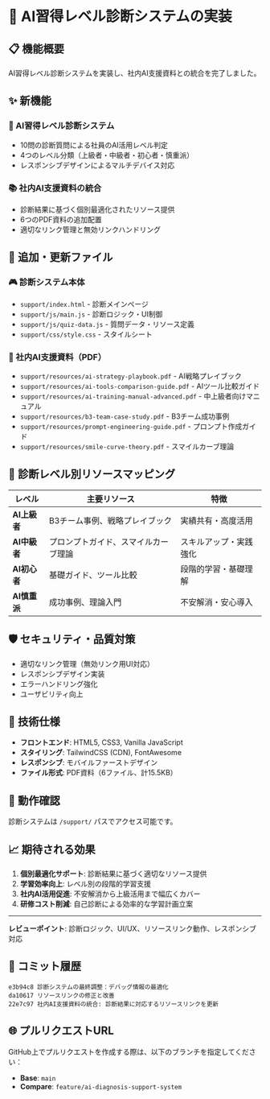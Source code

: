 # 🎯 AI習得レベル診断システムの実装

## 📋 機能概要

AI習得レベル診断システムを実装し、社内AI支援資料との統合を完了しました。

## ✨ 新機能

### 🎯 AI習得レベル診断システム
- 10問の診断質問による社員のAI活用レベル判定
- 4つのレベル分類（上級者・中級者・初心者・慎重派）
- レスポンシブデザインによるマルチデバイス対応

### 📚 社内AI支援資料の統合
- 診断結果に基づく個別最適化されたリソース提供
- 6つのPDF資料の追加配置
- 適切なリンク管理と無効リンクハンドリング

## 📁 追加・更新ファイル

### 🎮 診断システム本体
- `support/index.html` - 診断メインページ
- `support/js/main.js` - 診断ロジック・UI制御
- `support/js/quiz-data.js` - 質問データ・リソース定義
- `support/css/style.css` - スタイルシート

### 📖 社内AI支援資料（PDF）
- `support/resources/ai-strategy-playbook.pdf` - AI戦略プレイブック
- `support/resources/ai-tools-comparison-guide.pdf` - AIツール比較ガイド  
- `support/resources/ai-training-manual-advanced.pdf` - 中上級者向けマニュアル
- `support/resources/b3-team-case-study.pdf` - B3チーム成功事例
- `support/resources/prompt-engineering-guide.pdf` - プロンプト作成ガイド
- `support/resources/smile-curve-theory.pdf` - スマイルカーブ理論

## 🔗 診断レベル別リソースマッピング

| レベル | 主要リソース | 特徴 |
|--------|--------------|------|
| **AI上級者** | B3チーム事例、戦略プレイブック | 実績共有・高度活用 |
| **AI中級者** | プロンプトガイド、スマイルカーブ理論 | スキルアップ・実践強化 |  
| **AI初心者** | 基礎ガイド、ツール比較 | 段階的学習・基礎理解 |
| **AI慎重派** | 成功事例、理論入門 | 不安解消・安心導入 |

## 🛡️ セキュリティ・品質対策

- 適切なリンク管理（無効リンク用UI対応）
- レスポンシブデザイン実装
- エラーハンドリング強化
- ユーザビリティ向上

## 🎨 技術仕様

- **フロントエンド**: HTML5, CSS3, Vanilla JavaScript
- **スタイリング**: TailwindCSS (CDN), FontAwesome
- **レスポンシブ**: モバイルファーストデザイン
- **ファイル形式**: PDF資料（6ファイル、計15.5KB）

## 🚀 動作確認

診断システムは `/support/` パスでアクセス可能です。

## 📈 期待される効果

1. **個別最適化サポート**: 診断結果に基づく適切なリソース提供
2. **学習効率向上**: レベル別の段階的学習支援  
3. **社内AI活用促進**: 不安解消から上級活用まで幅広くカバー
4. **研修コスト削減**: 自己診断による効率的な学習計画立案

---
**レビューポイント**: 診断ロジック、UI/UX、リソースリンク動作、レスポンシブ対応

## 🔄 コミット履歴

```
e3b94c8 診断システムの最終調整：デバッグ情報の最適化
da10617 リソースリンクの修正と改善
22e7c97 社内AI支援資料の統合: 診断結果に対応するリソースリンクを更新
```

## 🌐 プルリクエストURL
GitHub上でプルリクエストを作成する際は、以下のブランチを指定してください：

- **Base**: `main`
- **Compare**: `feature/ai-diagnosis-support-system`